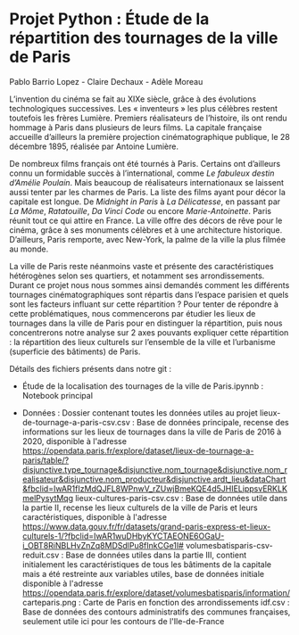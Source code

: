 # Projet Python : Étude de la répartition des tournages de la ville de Paris

Pablo Barrio Lopez - Claire Dechaux - Adèle Moreau


L’invention du cinéma se fait au XIXe siècle, grâce à des évolutions technologiques successives. Les « inventeurs » les plus célèbres restent toutefois les frères Lumière. Premiers réalisateurs de l’histoire, ils ont rendu hommage à Paris dans plusieurs de leurs films. La capitale française accueille d’ailleurs la première projection cinématographique publique, le 28 décembre 1895, réalisée par Antoine Lumière. 

De nombreux films français ont été tournés à Paris. Certains ont d’ailleurs connu un formidable succès à l’international, comme *Le fabuleux destin d’Amélie Poulain*. Mais beaucoup de réalisateurs internationaux se laissent aussi tenter par les charmes de Paris. La liste des films ayant pour décor la capitale est longue. De *Midnight in Paris* à *La Délicatesse*, en passant par *La Môme*, *Ratatouille*, *Da Vinci Code* ou encore *Marie-Antoinette*. Paris réunit tout ce qui attire en France. La ville offre des décors de rêve pour le cinéma, grâce à ses monuments célèbres et à une architecture historique. D’ailleurs, Paris remporte, avec New-York, la palme de la ville la plus filmée au monde.

La ville de Paris reste néanmoins vaste et présente des caractéristiques hétérogènes selon ses quartiers, et notamment ses arrondissements. Durant ce projet nous nous sommes ainsi demandés comment les différents tournages cinématographiques sont répartis dans l’espace parisien et quels sont les facteurs influant sur cette répartition ? Pour tenter de répondre à cette problématiques, nous commencerons par étudier les lieux de tournages dans la ville de Paris pour en distinguer la répartition, puis nous concentrerons notre analyse sur 2 axes pouvants expliquer cette répartition : la répartition des lieux culturels sur l’ensemble de la ville et l’urbanisme (superficie des bâtiments) de Paris.


Détails des fichiers présents dans notre git :

- Étude de la localisation des tournages de la ville de Paris.ipynnb : Notebook principal

- Données : Dossier contenant toutes les données utiles au projet
    lieux-de-tournage-a-paris-csv.csv : Base de données principale, recense des informations sur les lieux de tournages dans la ville de Paris de 2016 à 2020,    disponible à l'adresse https://opendata.paris.fr/explore/dataset/lieux-de-tournage-a-paris/table/?disjunctive.type_tournage&disjunctive.nom_tournage&disjunctive.nom_realisateur&disjunctive.nom_producteur&disjunctive.ardt_lieu&dataChart&fbclid=IwAR1fIzMdQJFL8WPnwV_rZUwjBmeKQE4d5JHIELippsvERKLKmelPysytMqg
    lieux-cultures-paris-csv.csv : Base de données utile dans la partie II, recense les lieux culturels de la ville de Paris et leurs caractéristiques, disponible à l'adresse https://www.data.gouv.fr/fr/datasets/grand-paris-express-et-lieux-culturels-1/?fbclid=IwAR1wuDHbyKYCTAEONE6OGaU-i_OBT8RiNBLHvZnZq8MDSdlPu8fInkCGe1I#
    volumesbatisparis-csv-reduit.csv : Base de données utiles dans la partie III, contient initialement les caractéristiques de tous les bâtiments de la capitale mais a été restreinte aux variables utiles, base de données initiale disponible à l'adresse https://opendata.paris.fr/explore/dataset/volumesbatisparis/information/
    carteparis.png : Carte de Paris en fonction des arrondissements
    idf.csv : Base de données des contours administratifs des communes françaises, seulement utile ici pour les contours de l'Ile-de-France
